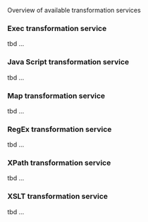 Overview of available transformation services

### Exec transformation service
tbd ...

### Java Script transformation service
tbd ...

### Map transformation service
tbd ...

### RegEx transformation service
tbd ...

### XPath transformation service
tbd ...

### XSLT transformation service
tbd ...




